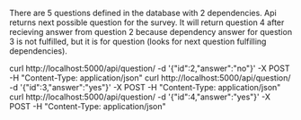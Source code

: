 There are 5 questions defined in the database with 2 dependencies.
Api returns next possible question for the survey. It will return question 4 after recieving answer from question 2 because dependency answer for question 3 is not fulfilled, but it is for question (looks for next question fulfilling dependencies).

curl http://localhost:5000/api/question/ -d '{"id":2,"answer":"no"}' -X POST -H "Content-Type: application/json"
curl http://localhost:5000/api/question/ -d '{"id":3,"answer":"yes"}' -X POST -H "Content-Type: application/json"
curl http://localhost:5000/api/question/ -d '{"id":4,"answer":"yes"}' -X POST -H "Content-Type: application/json"
